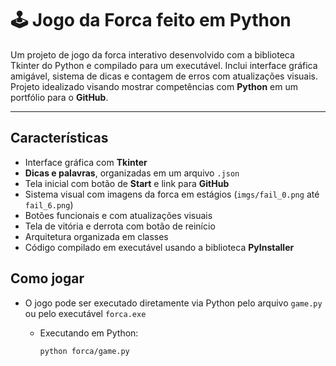 # 🕹️ Jogo da Forca feito em Python

Um projeto de jogo da forca interativo desenvolvido com a biblioteca Tkinter do Python e compilado para um executável. Inclui interface gráfica amigável, sistema de dicas e contagem de erros com atualizações visuais. Projeto idealizado visando mostrar competências com **Python** em um portfólio para o **GitHub**.

---

## Características

* Interface gráfica com **Tkinter**
* **Dicas e palavras**, organizadas em um arquivo `.json`
* Tela inicial com botão de **Start** e link para **GitHub**
* Sistema visual com imagens da forca em estágios (`imgs/fail_0.png` até `fail_6.png`)
* Botões funcionais e com atualizações visuais
* Tela de vitória e derrota com botão de reinício
* Arquitetura organizada em classes
* Código compilado em executável usando a biblioteca **PyInstaller**

## Como jogar
* O jogo pode ser executado diretamente via Python pelo arquivo `game.py` ou pelo executável `forca.exe`
  - Executando em Python:
  
    ```
    python forca/game.py
    ```
